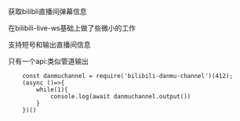 
获取bilibli直播间弹幕信息

在bilibili-live-ws基础上做了些微小的工作

支持短号和输出直播间信息

只有一个api:类似管道输出

```
    const danmuchannel = require('bilibili-danmu-channel')(412);
    (async ()=>{
        while(1){
            console.log(await danmuchannel.output())
        }
    })()
```
